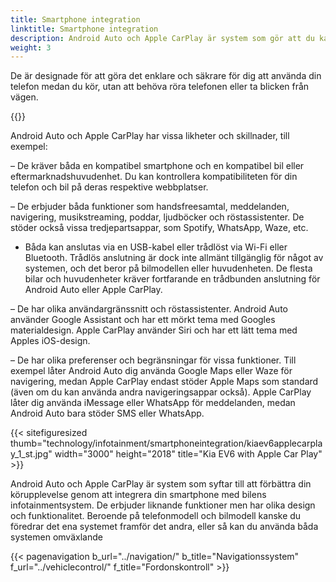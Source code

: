 ```yaml
---
title: Smartphone integration
linktitle: Smartphone integration
description: Android Auto och Apple CarPlay är system som gör att du kan koppla din smartphone till bilens infotainmentsystem och komma åt några av telefonens funktioner på bilens display.
weight: 3
---
```

<!-- markdownlint-disable MD033 -->
De är designade för att göra det enklare och säkrare för dig att använda din telefon medan du kör, utan att behöva röra telefonen eller ta blicken från vägen.

{{<evkxdisplayaddarticle />}}

Android Auto och Apple CarPlay har vissa likheter och skillnader, till exempel:

– De kräver båda en kompatibel smartphone och en kompatibel bil eller eftermarknadshuvudenhet. Du kan kontrollera kompatibiliteten för din telefon och bil på deras respektive webbplatser.

– De erbjuder båda funktioner som handsfreesamtal, meddelanden, navigering, musikstreaming, poddar, ljudböcker och röstassistenter. De stöder också vissa tredjepartsappar, som Spotify, WhatsApp, Waze, etc.

- Båda kan anslutas via en USB-kabel eller trådlöst via Wi-Fi eller Bluetooth. Trådlös anslutning är dock inte allmänt tillgänglig för något av systemen, och det beror på bilmodellen eller huvudenheten. De flesta bilar och huvudenheter kräver fortfarande en trådbunden anslutning för Android Auto eller Apple CarPlay.

– De har olika användargränssnitt och röstassistenter. Android Auto använder Google Assistant och har ett mörkt tema med Googles materialdesign. Apple CarPlay använder Siri och har ett lätt tema med Apples iOS-design.

– De har olika preferenser och begränsningar för vissa funktioner. Till exempel låter Android Auto dig använda Google Maps eller Waze för navigering, medan Apple CarPlay endast stöder Apple Maps som standard (även om du kan använda andra navigeringsappar också). Apple CarPlay låter dig använda iMessage eller WhatsApp för meddelanden, medan Android Auto bara stöder SMS eller WhatsApp.

{{< sitefiguresized thumb="technology/infotainment/smartphoneintegration/kiaev6applecarplay_1_st.jpg" width="3000" height="2018" title="Kia EV6 with Apple Car Play" >}}

Android Auto och Apple CarPlay är system som syftar till att förbättra din körupplevelse genom att integrera din smartphone med bilens infotainmentsystem. De erbjuder liknande funktioner men har olika design och funktionalitet. Beroende på telefonmodell och bilmodell kanske du föredrar det ena systemet framför det andra, eller så kan du använda båda systemen omväxlande

{{< pagenavigation b_url="../navigation/" b_title="Navigationssystem" f_url="../vehiclecontrol/" f_title="Fordonskontroll" >}}